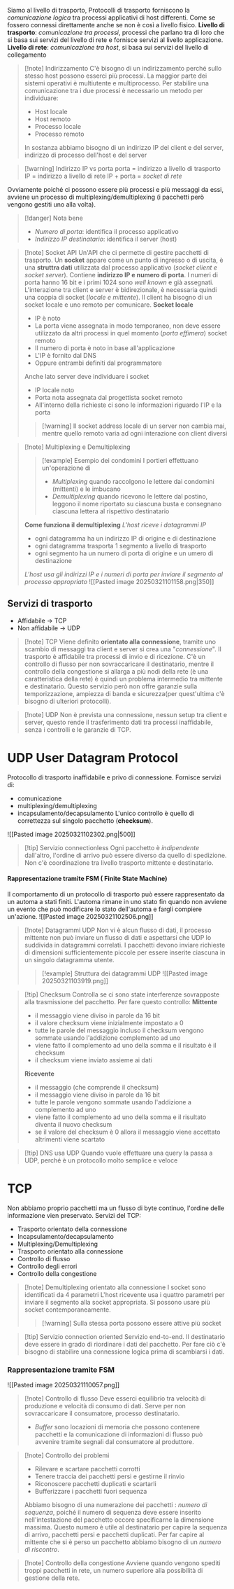 Siamo al livello di trasporto, 
Protocolli di trasporto forniscono la *comunicazione logica* tra processi applicativi di host differenti. Come se fossero connessi direttamente anche se non è così a livello fisico.
**Livello di trasporto**: *comunicazione tra processi*, processi che parlano tra di loro che si basa sui servizi del livello di rete e fornisce servizi al livello applicazione.
**Livello di rete**: *comunicazione tra host*, si basa sui servizi del livello di collegamento

>[!note] Indirizzamento
>C'è bisogno di un indirizzamento perché sullo stesso host possono esserci più processi. 
>La maggior parte dei sistemi operativi è multiutente e multiprocesso.
>Per stabilire una comunicazione tra i due processi è necessario un metodo per individuare:
>- Host locale
>- Host remoto 
>- Processo locale
>- Processo remoto
>
>In sostanza abbiamo bisogno di un indirizzo IP del client e del server, indirizzo di processo dell'host e del server

>[!warning] Indirizzo IP vs porta
>porta = indirizzo a livello di trasporto
>IP = indirizzo a livello di rete
>IP + porta = *socket di rete*

Ovviamente poiché ci possono essere più processi e più messaggi da essi, avviene un processo di multiplexing/demultiplexing (i pacchetti però vengono gestiti uno alla volta).

>[!danger] Nota bene
>- *Numero di porta*: identifica il processo applicativo
>- *Indirizzo IP destinatario*: identifica il server (host)

>[!note] Socket API
>Un'API che ci permette di gestire pacchetti di trasporto.
>Un **socket** appare come un punto di ingresso o di uscita, è una **struttra dati** utilizzata dal processo applicativo (*socket client e socket server*). Contiene **indirizzo IP e numero di porta**. I numeri di porta hanno 16 bit e i primi 1024 sono *well known* e già assegnati.
>L'interazione tra client e server è bidirezionale, è necessaria quindi una coppia di socket (*locale e mittente*). 
>Il client ha bisogno di un socket locale e uno remoto per comunicare.
>**Socket locale**
>- IP è noto
>- La porta viene assegnata in modo temporaneo, non deve essere utilizzato da altri processi in quel momento (*porta effimera*)
>socket remoto
>- Il numero di porta è noto in base all'applicazione
>- L'IP è fornito dal DNS
>- Oppure entrambi definiti dal programmatore
>
> Anche lato server deve individuare i socket
> - IP locale noto
> - Porta nota assegnata dal progettista
> socket remoto
> - All'interno della richieste ci sono le informazioni riguardo l'IP e la porta
>
>>[!warning] Il socket address locale di un server non cambia mai, mentre quello remoto varia ad ogni interazione con client diversi

>[!note] Multiplexing e Demultiplexing
>>[!example] Esempio dei condomini
>>I portieri effettuano un'operazione di 
>>- *Multiplexing* quando raccolgono le lettere dai condomini (mittenti) e le imbucano
>>- *Demultiplexing* quando ricevono le lettere dal postino, leggono il nome riportato su ciascuna busta e consegnano ciascuna lettera al rispettivo destinatario
>
>**Come funziona il demultiplexing**
>*L'host riceve i datagrammi IP* 
>- ogni datagramma ha un indirizzo IP di origine e di destinazione
>- ogni datagramma trasporta 1 segmento a livello di trasporto
>- ogni segmento ha un numero di porta di origine e un umero di destinazione
>
>*L'host usa gli indirizzi IP e i numeri di porta per inviare il segmento al processo appropriato*
>![[Pasted image 20250321101158.png|350]]
>
>
## Servizi di trasporto
- Affidabile -> TCP
- Non affidabile -> UDP

>[!note] TCP
>Viene definito **orientato alla connessione**, tramite uno scambio di messaggi tra client e server si crea una "*connessione*".
>Il trasporto è affidabile tra processi di invio e di ricezione. C'è un controllo di flusso per non sovraccaricare il destinatario, mentre il controllo della congestione si allarga a più nodi della rete (è una caratteristica della rete) è quindi un problema intermedio tra mittente e destinatario.
>Questo servizio però non offre garanzie sulla temporizzazione, ampiezza di banda e sicurezza(per quest'ultima c'è bisogno di ulteriori protocolli).

>[!note] UDP
>Non è prevista una connessione, nessun setup tra client e server, questo rende il trasferimento dati tra processi inaffidabile, senza i controlli e le garanzie di TCP.

# UDP User Datagram Protocol
Protocollo di trasporto inaffidabile e privo di connessione. 
Fornisce servizi di:
- comunicazione
- multiplexing/demultiplexing
- incapsulamento/decapsulamento
L'unico controllo è quello di correttezza sul singolo pacchetto (**checksum**).

![[Pasted image 20250321102302.png|500]]

>[!tip] Servizio connectionless
>Ogni pacchetto è *indipendente* dall'altro, l'ordine di arrivo può essere diverso da quello di spedizione. Non c'è coordinazione tra livello trasporto mittente e destinatario.

#### Rappresentazione tramite FSM ( Finite State Machine)
Il comportamento di un protocollo di trasporto può essere rappresentato da un automa a stati finiti. L'automa rimane in uno stato fin quando non avviene un evento che può modificare lo stato dell'automa e fargli compiere un'azione.
![[Pasted image 20250321102506.png]]
>[!note] Datagrammi UDP
>Non vi è alcun flusso di dati, il processo mittente non può inviare un flusso di dati e aspettarsi che UDP lo suddivida in datagrammi correlati.
I pacchetti devono inviare richieste di dimensioni sufficientemente piccole per essere inserite ciascuna in un singolo datagramma utente.
>>[!example] Struttura dei datagrammi UDP
>>![[Pasted image 20250321103919.png]]

>[!tip] Checksum
>Controlla se ci sono state interferenze sovrapposte alla trasmissione del pacchetto. 
>Per fare questo controllo:
>**Mittente**
>- il messaggio viene diviso in parole da 16 bit
>- il valore checksum viene inizialmente impostato a 0
>- tutte le parole del messaggio incluso il checksum vengono sommate usando l'addizione complemento ad uno
>- viene fatto il complemento ad uno della somma e il risultato è il checksum
>- il checksum viene inviato assieme ai dati
>
>**Ricevente**
>- il messaggio (che comprende il checksum)
>- il messaggio viene diviso in parole da 16 bit
>- tutte le parole vengono sommate usando l'addizione a complemento ad uno
>- viene fatto il complemento ad uno della somma e il risultato diventa il nuovo checksum
>- se il valore del checksum è 0 allora il messaggio viene accettato altrimenti viene scartato


>[!tip] DNS usa UDP
Quando vuole effettuare una query la passa a UDP, perché è un protocollo molto semplice e veloce 

# TCP
Non abbiamo proprio pacchetti ma un flusso di byte continuo, l'ordine delle informazione vien preservato.
Servizi del TCP:
- Trasporto orientato della connessione
- Incapsulamento/decapsulamento
- Multiplexing/Demultiplexing
- Trasporto orientato alla connessione
- Controllo di flusso
- Controllo degli errori
- Controllo della congestione

>[!note] Demultiplexing orientato alla connessione
>I socket sono identificati da 4 parametri
>L'host ricevente usa i quattro parametri per inviare il segmento alla socket appropriata. Si possono usare più socket contemporaneamente.
>>[!warning] Sulla stessa porta possono essere attive più socket

>[!tip] Servizio connection oriented
>Servizio end-to-end.
>Il destinatario deve essere in grado di riordinare i dati del pacchetto. Per fare ciò c'è bisogno di stabilire una connessione logica prima di scambiarsi i dati.

### Rappresentazione tramite FSM
![[Pasted image 20250321110057.png]]

>[!note] Controllo di flusso
>Deve esserci equilibrio tra velocità di produzione e velocità di consumo di dati.
>Serve per non sovraccaricare il consumatore, processo destinatario.
>- *Buffer* sono locazioni di memoria che possono contenere pacchetti e la comunicazione di informazioni di flusso può avvenire tramite segnali dal consumatore al produttore. 

>[!note] Controllo dei problemi
>- Rilevare e scartare pacchetti corrotti
>- Tenere traccia dei pacchetti persi e gestirne il rinvio
>- Riconoscere pacchetti duplicati e scartarli
>- Bufferizzare i pacchetti fuori sequenza 
>
>Abbiamo bisogno di una numerazione dei pacchetti : *numero di sequenza*, poiché il numero di sequenza deve essere inserito nell'intestazione del pacchetto occore specificarne la dimensione massima.
>Questo numero è utile al destinatario per capire la sequenza di arrivo, pacchetti persi e pacchetti duplicati.
>Per far capire al mittente che si è perso un pacchetto abbiamo bisogno di un *numero di riscontro*.

>[!note] Controllo della congestione
>Avviene quando vengono spediti troppi pacchetti in rete, un numero superiore alla possibilità di gestione della rete.



